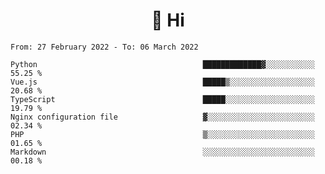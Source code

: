 <h1 align="center">👋 Hi</h1>
<!-- <h3 align="center">An enthusiastic frontend developer</h3> -->

<!--START_SECTION:waka-->

```text
From: 27 February 2022 - To: 06 March 2022

Python                                     █████████████▓░░░░░░░░░░░   55.25 %
Vue.js                                     █████▒░░░░░░░░░░░░░░░░░░░   20.68 %
TypeScript                                 █████░░░░░░░░░░░░░░░░░░░░   19.79 %
Nginx configuration file                   ▓░░░░░░░░░░░░░░░░░░░░░░░░   02.34 %
PHP                                        ▒░░░░░░░░░░░░░░░░░░░░░░░░   01.65 %
Markdown                                   ░░░░░░░░░░░░░░░░░░░░░░░░░   00.18 %
```

<!--END_SECTION:waka-->
